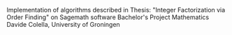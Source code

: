 Implementation of algorithms described in Thesis: "Integer Factorization via Order Finding" on Sagemath software
Bachelor's Project Mathematics
Davide Colella, University of Groningen
